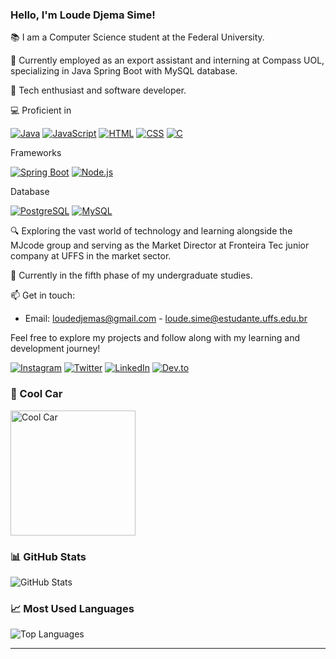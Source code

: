 
### Hello, I'm Loude Djema Sime!

📚 I am a Computer Science student at the Federal University.

👔 Currently employed as an export assistant and interning at Compass UOL, specializing in Java Spring Boot with MySQL database.

🚀 Tech enthusiast and software developer.

💻 Proficient in 

[![Java](https://img.shields.io/badge/Java-007396?style=for-the-badge&logo=java&logoColor=white)](#) 
[![JavaScript](https://img.shields.io/badge/JavaScript-F7DF1E?style=for-the-badge&logo=javascript&logoColor=black)](#) 
[![HTML](https://img.shields.io/badge/HTML5-E34F26?style=for-the-badge&logo=html5&logoColor=white)](#) 
[![CSS](https://img.shields.io/badge/CSS-1572B6?style=for-the-badge&logo=css3&logoColor=white)](#) 
[![C](https://img.shields.io/badge/C-A8B9CC?style=for-the-badge&logo=c&logoColor=black)](#)

Frameworks

[![Spring Boot](https://img.shields.io/badge/Spring_Boot-6DB33F?style=for-the-badge&logo=spring&logoColor=white)](#) 
[![Node.js](https://img.shields.io/badge/Node.js-339933?style=for-the-badge&logo=node.js&logoColor=white)](#)

Database

[![PostgreSQL](https://img.shields.io/badge/PostgreSQL-336791?style=for-the-badge&logo=postgresql&logoColor=white)](#)
[![MySQL](https://img.shields.io/badge/MySQL-4479A1?style=for-the-badge&logo=mysql&logoColor=white)](#) 


🔍 Exploring the vast world of technology and learning alongside the MJcode group and serving as the Market Director at Fronteira Tec junior company at UFFS in the market sector.

📖 Currently in the fifth phase of my undergraduate studies.

📫 Get in touch:

- Email: loudedjemas@gmail.com - loude.sime@estudante.uffs.edu.br

Feel free to explore my projects and follow along with my learning and development journey!

[![Instagram](https://img.shields.io/badge/Instagram-E4405F?style=for-the-badge&logo=instagram&logoColor=white)](https://www.instagram.com/djemalee_)
[![Twitter](https://img.shields.io/badge/Twitter-1DA1F2?style=for-the-badge&logo=twitter&logoColor=white)](https://twitter.com/Djema50852883)
[![LinkedIn](https://img.shields.io/badge/LinkedIn-0077B5?style=for-the-badge&logo=linkedin&logoColor=white)](https://www.linkedin.com/in/loude-djema-sime-a41135207/)
[![Dev.to](https://img.shields.io/badge/dev-E4405F?style=for-the-badge&logo=dev&logoColor=white)](https://dev.to/loude)


### 🎨 Cool Car
<img src="https://image.lexica.art/full_jpg/3be7b645-ec6b-4d8a-b89c-1af25777f367" alt="Cool Car" width="200px">

### 📊 GitHub Stats 
![GitHub Stats](https://github-readme-stats.vercel.app/api?username=loudedje&show_icons=true&theme=dracula)

### 📈 Most Used Languages
![Top Languages](https://github-readme-stats.vercel.app/api/top-langs/?username=loudedje&layout=compact&theme=dracula)

---

